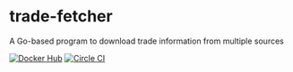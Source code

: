 # trade-fetcher
A Go-based program to download trade information from multiple sources

[![Docker Hub](https://img.shields.io/badge/Docker-ready-blue.svg)](https://hub.docker.com/r/corybuecker/trade-fetcher)
[![Circle CI](https://circleci.com/gh/corybuecker/trade-fetcher.svg?style=svg)](https://circleci.com/gh/corybuecker/trade-fetcher)
